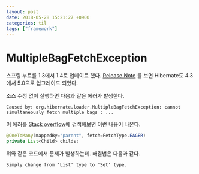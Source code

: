 ```yaml
---
layout: post
date: 2018-05-28 15:21:27 +0900
categories: til
tags: ["framework"]
---
```


# MultipleBagFetchException

스프링 부트를 1.3에서 1.4로 업데이트 했다. [Release Note](https://github.com/spring-projects/spring-boot/wiki/Spring-Boot-1.4-Release-Notes#hibernate-5) 를 보면 Hibernate도 4.3에서 5.0으로 업그레이드 되었다.

소스 수정 없이 실행하면 다음과 같은 에러가 발생한다.

    Caused by: org.hibernate.loader.MultipleBagFetchException: cannot simultaneously fetch multiple bags : ...

이 에러를 [Stack overflow](http://stackoverflow.com/questions/4334970/hibernate-cannot-simultaneously-fetch-multiple-bags)에 검색해보면 이런 내용이 나온다.

```java
@OneToMany(mappedBy="parent", fetch=FetchType.EAGER)
private List<Child> childs;
```

위와 같은 코드에서 문제가 발생하는데. 해결법은 다음과 같다.

    Simply change from 'List' type to 'Set' type.
